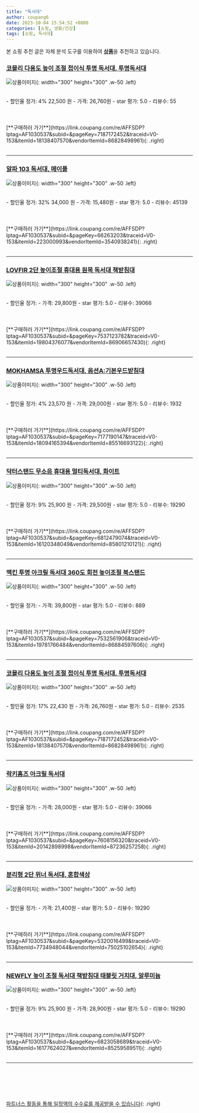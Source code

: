 ```yaml
---
title: "독서대"
author: coupang6
date: 2023-10-04 15:54:52 +0800
categories: [쇼핑, 생활/건강]
tags: [쇼핑, 독서대]
---
```


본 쇼핑 추천 글은 자체 분석 도구를 이용하여 [**상품**](https://link.coupang.com/a/bao1ui)을 추천하고 있습니다.

### [코믈리 다용도 높이 조절 접이식 투명 독서대, 투명독서대](https://link.coupang.com/re/AFFSDP?lptag=AF1030537&subid=&pageKey=7187172452&traceid=V0-153&itemId=18138407570&vendorItemId=86828498961)

![상품이미지](https://thumbnail6.coupangcdn.com/thumbnails/remote/230x230ex/image/vendor_inventory/f21d/89872789861059764933c52067216492057be1a553e546701fdb6b9e8c09.jpg){: width="300" height="300" .w-50 .left}


<br>
- 할인율 정가: 4%  22,500   원
- 가격: 26,760원
- star 평가: 5.0
- 리뷰수: 55
<br>
<br>
<br>
<br>
[**구매하러 가기**](https://link.coupang.com/re/AFFSDP?lptag=AF1030537&subid=&pageKey=7187172452&traceid=V0-153&itemId=18138407570&vendorItemId=86828498961){: .right}
<br>
<br>

---

### [알파 103 독서대, 메이플](https://link.coupang.com/re/AFFSDP?lptag=AF1030537&subid=&pageKey=66263203&traceid=V0-153&itemId=223000993&vendorItemId=3540938241)

![상품이미지](https://thumbnail8.coupangcdn.com/thumbnails/remote/230x230ex/image/retail/images/2414584765260535-51f33341-a83a-4544-9997-53ef9ccfa9cc.jpg){: width="300" height="300" .w-50 .left}


<br>
- 할인율 정가: 32%  34,000   원
- 가격: 15,480원
- star 평가: 5.0
- 리뷰수: 45139
<br>
<br>
<br>
<br>
[**구매하러 가기**](https://link.coupang.com/re/AFFSDP?lptag=AF1030537&subid=&pageKey=66263203&traceid=V0-153&itemId=223000993&vendorItemId=3540938241){: .right}
<br>
<br>

---

### [LOVFIR 2단 높이조절 휴대용 원목 독서대 책받침대](https://link.coupang.com/re/AFFSDP?lptag=AF1030537&subid=&pageKey=7537123782&traceid=V0-153&itemId=19804376077&vendorItemId=86906657430)

![상품이미지](https://thumbnail8.coupangcdn.com/thumbnails/remote/230x230ex/image/vendor_inventory/b93c/c0f88fb526b83fc5db0b4e476a1c63a6e3d5499b47f52283aabe0191622b.jpg){: width="300" height="300" .w-50 .left}


<br>
- 할인율 정가: 
- 가격: 29,800원
- star 평가: 5.0
- 리뷰수: 39066
<br>
<br>
<br>
<br>
[**구매하러 가기**](https://link.coupang.com/re/AFFSDP?lptag=AF1030537&subid=&pageKey=7537123782&traceid=V0-153&itemId=19804376077&vendorItemId=86906657430){: .right}
<br>
<br>

---

### [MOKHAMSA 투명우드독서대, 옵션A:기본우드받침대](https://link.coupang.com/re/AFFSDP?lptag=AF1030537&subid=&pageKey=7177190147&traceid=V0-153&itemId=18094165394&vendorItemId=85516693122)

![상품이미지](https://thumbnail10.coupangcdn.com/thumbnails/remote/230x230ex/image/vendor_inventory/7989/b522b2a032c5b99b66ae208a0a3bf95578bf490d3d7ea25cffe4e0a4d3e2.jpg){: width="300" height="300" .w-50 .left}


<br>
- 할인율 정가: 4%  23,570   원
- 가격: 29,000원
- star 평가: 5.0
- 리뷰수: 1932
<br>
<br>
<br>
<br>
[**구매하러 가기**](https://link.coupang.com/re/AFFSDP?lptag=AF1030537&subid=&pageKey=7177190147&traceid=V0-153&itemId=18094165394&vendorItemId=85516693122){: .right}
<br>
<br>

---

### [닥터스탠드 무소음 휴대용 멀티독서대, 화이트](https://link.coupang.com/re/AFFSDP?lptag=AF1030537&subid=&pageKey=6812479074&traceid=V0-153&itemId=16120348049&vendorItemId=85801210121)

![상품이미지](https://thumbnail7.coupangcdn.com/thumbnails/remote/230x230ex/image/vendor_inventory/4d4f/07ef9acf41bc6dd3368fc2b0743d1f71fb5a4305d8970c718ca1697a5bd7.jpg){: width="300" height="300" .w-50 .left}


<br>
- 할인율 정가: 9%  25,900   원
- 가격: 29,500원
- star 평가: 5.0
- 리뷰수: 19290
<br>
<br>
<br>
<br>
[**구매하러 가기**](https://link.coupang.com/re/AFFSDP?lptag=AF1030537&subid=&pageKey=6812479074&traceid=V0-153&itemId=16120348049&vendorItemId=85801210121){: .right}
<br>
<br>

---

### [맥킨 투명 아크릴 독서대 360도 회전 높이조절 북스탠드](https://link.coupang.com/re/AFFSDP?lptag=AF1030537&subid=&pageKey=7532561906&traceid=V0-153&itemId=19781766484&vendorItemId=86884597606)

![상품이미지](https://thumbnail9.coupangcdn.com/thumbnails/remote/230x230ex/image/vendor_inventory/19b2/ff29340c7a618cf1818110e4a91b39abb4a7a6727fa7f893780540e9f32c.jpg){: width="300" height="300" .w-50 .left}


<br>
- 할인율 정가: 
- 가격: 39,800원
- star 평가: 5.0
- 리뷰수: 889
<br>
<br>
<br>
<br>
[**구매하러 가기**](https://link.coupang.com/re/AFFSDP?lptag=AF1030537&subid=&pageKey=7532561906&traceid=V0-153&itemId=19781766484&vendorItemId=86884597606){: .right}
<br>
<br>

---

### [코믈리 다용도 높이 조절 접이식 투명 독서대, 투명독서대](https://link.coupang.com/re/AFFSDP?lptag=AF1030537&subid=&pageKey=7187172452&traceid=V0-153&itemId=18138407570&vendorItemId=86828498961)

![상품이미지](https://thumbnail6.coupangcdn.com/thumbnails/remote/230x230ex/image/vendor_inventory/f21d/89872789861059764933c52067216492057be1a553e546701fdb6b9e8c09.jpg){: width="300" height="300" .w-50 .left}


<br>
- 할인율 정가: 17%  22,430   원
- 가격: 26,760원
- star 평가: 5.0
- 리뷰수: 2535
<br>
<br>
<br>
<br>
[**구매하러 가기**](https://link.coupang.com/re/AFFSDP?lptag=AF1030537&subid=&pageKey=7187172452&traceid=V0-153&itemId=18138407570&vendorItemId=86828498961){: .right}
<br>
<br>

---

### [락키홈즈 아크릴 독서대](https://link.coupang.com/re/AFFSDP?lptag=AF1030537&subid=&pageKey=7608156320&traceid=V0-153&itemId=20142898998&vendorItemId=87236257258)

![상품이미지](https://thumbnail9.coupangcdn.com/thumbnails/remote/230x230ex/image/vendor_inventory/66c6/daab09185c236e8c06644d08bef570b876cff18bf3559b6e8e22ba5142ab.jpg){: width="300" height="300" .w-50 .left}


<br>
- 할인율 정가: 
- 가격: 28,000원
- star 평가: 5.0
- 리뷰수: 39066
<br>
<br>
<br>
<br>
[**구매하러 가기**](https://link.coupang.com/re/AFFSDP?lptag=AF1030537&subid=&pageKey=7608156320&traceid=V0-153&itemId=20142898998&vendorItemId=87236257258){: .right}
<br>
<br>

---

### [분리형 2단 위너 독서대, 혼합색상](https://link.coupang.com/re/AFFSDP?lptag=AF1030537&subid=&pageKey=5320016499&traceid=V0-153&itemId=7734948044&vendorItemId=75025102654)

![상품이미지](https://thumbnail8.coupangcdn.com/thumbnails/remote/230x230ex/image/retail/images/2021/04/09/13/7/022fe9b8-63bc-45f7-b07e-1e578caeb558.jpg){: width="300" height="300" .w-50 .left}


<br>
- 할인율 정가: 
- 가격: 21,400원
- star 평가: 5.0
- 리뷰수: 19290
<br>
<br>
<br>
<br>
[**구매하러 가기**](https://link.coupang.com/re/AFFSDP?lptag=AF1030537&subid=&pageKey=5320016499&traceid=V0-153&itemId=7734948044&vendorItemId=75025102654){: .right}
<br>
<br>

---

### [NEWFLY 높이 조절 독서대 책받침대 태블릿 거치대, 알루미늄](https://link.coupang.com/re/AFFSDP?lptag=AF1030537&subid=&pageKey=6823058689&traceid=V0-153&itemId=16177624027&vendorItemId=85259589511)

![상품이미지](https://thumbnail10.coupangcdn.com/thumbnails/remote/230x230ex/image/vendor_inventory/f82b/f69155ef124642e99431fc631fb4dfc15d9d180602a9ccc8c81dd6713f45.jpg){: width="300" height="300" .w-50 .left}


<br>
- 할인율 정가: 9%  25,900   원
- 가격: 28,900원
- star 평가: 5.0
- 리뷰수: 19290
<br>
<br>
<br>
<br>
[**구매하러 가기**](https://link.coupang.com/re/AFFSDP?lptag=AF1030537&subid=&pageKey=6823058689&traceid=V0-153&itemId=16177624027&vendorItemId=85259589511){: .right}
<br>
<br>

---
<br><br><br><br><br> [파트너스 활동을 통해 일정액의 수수료를 제공받을 수 있습니다](https://link.coupang.com/a/bao1ui){: .right}